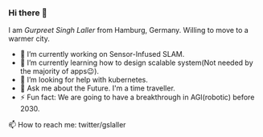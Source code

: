 ### Hi there 🦅

I am _Gurpreet Singh Laller_ from Hamburg, Germany. Willing to move to a warmer city.

- 🔭 I’m currently working on Sensor-Infused SLAM.
- 🌱 I’m currently learning how to design scalable system(Not needed by the majority of apps😉).
- 🤔 I’m looking for help with kubernetes.
- 💬 Ask me about the Future. I'm a time traveller.
- ⚡ Fun fact: We are going to have a breakthrough in AGI(robotic) before 2030.   


📫 How to reach me: twitter/gslaller
